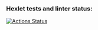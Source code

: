 ### Hexlet tests and linter status:
[![Actions Status](https://github.com/mxrstv/frontend-project-46/workflows/hexlet-check/badge.svg)](https://github.com/mxrstv/frontend-project-46/actions)